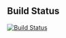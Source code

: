 
## Build Status
[![Build Status](https://github.com/Rock1r/GithubActions_HW/actions/workflows/basicWorkflow.yml/badge.svg)](https://github.com/Rock1r/GithubActions_HW/actions/workflows/basicWorkflow.yml)

